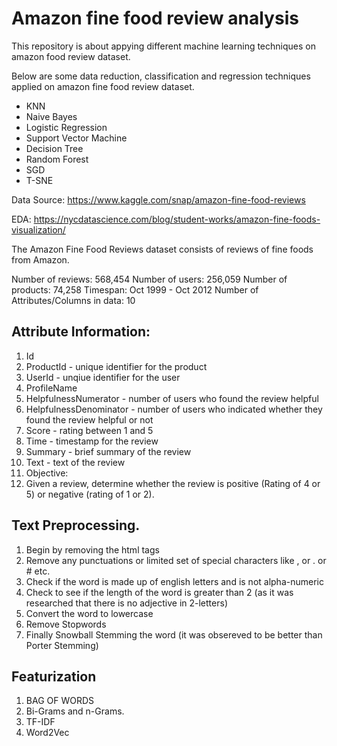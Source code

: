 # Amazon fine food review analysis
This repository is about appying different machine learning techniques on amazon food review dataset.

Below are some data reduction, classification and regression techniques applied on amazon fine food review dataset.

* KNN
* Naive Bayes
* Logistic Regression
* Support Vector Machine
* Decision Tree
* Random Forest
* SGD
* T-SNE

Data Source: https://www.kaggle.com/snap/amazon-fine-food-reviews 

EDA: https://nycdatascience.com/blog/student-works/amazon-fine-foods-visualization/

The Amazon Fine Food Reviews dataset consists of reviews of fine foods from Amazon.

Number of reviews: 568,454
Number of users: 256,059
Number of products: 74,258
Timespan: Oct 1999 - Oct 2012
Number of Attributes/Columns in data: 10

## Attribute Information:

1. Id
2. ProductId - unique identifier for the product
3. UserId - unqiue identifier for the user
4. ProfileName
5. HelpfulnessNumerator - number of users who found the review helpful
6. HelpfulnessDenominator - number of users who indicated whether they found the review helpful or not
7. Score - rating between 1 and 5
8. Time - timestamp for the review
9. Summary - brief summary of the review
10. Text - text of the review
11. Objective:
12. Given a review, determine whether the review is positive (Rating of 4 or 5) or negative (rating of 1 or 2).

## Text Preprocessing.

1. Begin by removing the html tags
2. Remove any punctuations or limited set of special characters like , or . or # etc.
3. Check if the word is made up of english letters and is not alpha-numeric
4. Check to see if the length of the word is greater than 2 (as it was researched that there is no adjective in 2-letters)
5. Convert the word to lowercase
6. Remove Stopwords
7. Finally Snowball Stemming the word (it was obsereved to be better than Porter Stemming)

## Featurization
1. BAG OF WORDS
2. Bi-Grams and n-Grams.
3. TF-IDF
4. Word2Vec
